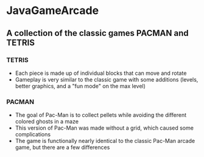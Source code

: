 # JavaGameArcade

## A collection of the classic games PACMAN and TETRIS

### TETRIS
- Each piece is made up of individual blocks that can move and rotate
- Gameplay is very similar to the classic game with some additions 
        (levels, better graphics, and a "fun mode" on the max level)
### PACMAN
- The goal of Pac-Man is to collect pellets while avoiding the different colored ghosts in a maze
- This version of Pac-Man was made without a grid, which caused some complications
- The game is functionally nearly identical to the classic Pac-Man arcade game, but there are a few differences
